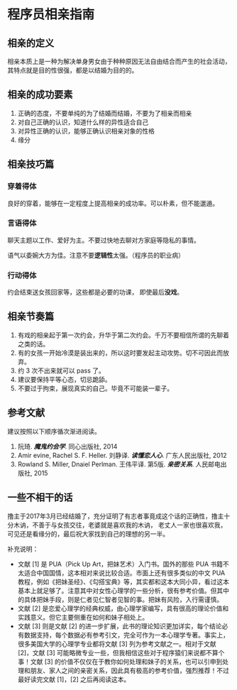 # 程序员相亲指南

## 相亲的定义

相亲本质上是一种为解决单身男女由于种种原因无法自由结合而产生的社会活动，其特点就是目的性很强，都是以结婚为目的的。

## 相亲的成功要素

1. 正确的态度，不要单纯的为了结婚而结婚，不要为了相亲而相亲
2. 对自己正确的认识，知道什么样的异性适合自己
3. 对异性正确的认识，能够正确认识相亲对象的性格
4. 缘分

## 相亲技巧篇

### 穿着得体

良好的穿着，能够在一定程度上提高相亲的成功率。可以朴素，但不能邋遢。

### 言语得体

聊天主题以工作、爱好为主。不要过快地去聊对方家庭等隐私的事情。

语气以委婉大方为佳。注意不要**逻辑性**太强。（程序员的职业病）

### 行动得体

约会结束送女孩回家等，这些都是必要的功课， 即使最后**没戏**。

## 相亲节奏篇

1. 有戏的相亲起于第一次约会，升华于第二次约会。千万不要相信所谓的先聊着之类的话。
2. 有的女孩一开始冷漠是装出来的，所以这时要发起主动攻势。切不可因此而放弃。
3. 约 3 次不出来就可以 pass 了。
4. 建议要保持平等心态，切忌跪舔。
5. 不要过于拘束，展现真实的自己。毕竟不可能装一辈子。

## 参考文献

建议按照以下顺序循次渐进阅读。

1. 阮琦. ***魔鬼约会学***.  同心出版社, 2014
2. Amir evine, Rachel S. F. Heller. 刘静译. ***读懂恋人心***. 广东人民出版社, 2012
3. Rowland S. Miller, Dnaiel Perlman. 王伟平译. 第5版. ***亲密关系***. 人民邮电出版社, 2015

## 一些不相干的话
撸主于2017年3月已经结婚了，充分证明了有志者事竟成这个话的正确性，撸主十分木讷，不善于与女孩交往，老婆就是喜欢我的木讷，
老丈人一家也很喜欢我，可见还是看缘分的，最后祝大家找到自己的理想的另一半。

补充说明：

- 文献 [1] 是 PUA（Pick Up Art，把妹艺术）入门书。国外的那些 PUA 书籍不太适合中国国情，这本相对来说比较合适。市面上还有很多类似的中文 PUA 教程，例如《把妹圣经》、《勾搭宝典》等，其实都和这本大同小异，看过这本基本上就足够了。注意其中对女性心理学的一些分析，很有参考价值。但其中的具体把妹手段，则是仁者见仁智者见智的事。把妹有风险，入行需谨慎。
- 文献 [2] 是恋爱心理学的经典权威，由心理学家编写，具有很高的理论价值和实践意义。但它主要侧重在如何和妹子相处上。
- 文献 [3] 则是文献 [2] 的进一步扩展，此书的理论知识更加详实，每个结论必有数据支持，每个数据必有参考引文，完全可作为一本心理学专著。事实上，很多美国大学的心理学专业都将文献 [3] 列为参考文献之一。相对于文献 [2]，文献 [3] 可能略微专业一些，但我相信这些对于程序猿们来说都不算个事！文献 [3] 的价值不仅仅在于教你如何处理和妹子的关系，也可以引申到处理和朋友、家人之间的亲密关系，因此具有极高的参考价值，强烈推荐！不过最好读完文献 [1]，[2] 之后再阅读这本。
